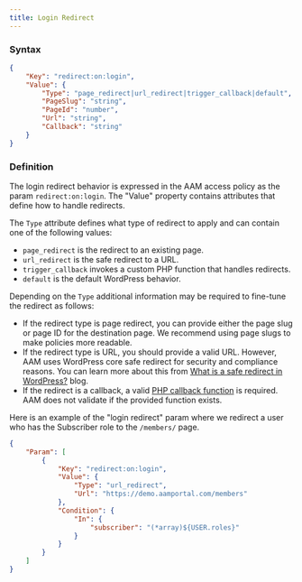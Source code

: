 ```yaml
---
title: Login Redirect
---
```


### Syntax

```json
{
    "Key": "redirect:on:login",
    "Value": {
        "Type": "page_redirect|url_redirect|trigger_callback|default",
        "PageSlug": "string",
        "PageId": "number",
        "Url": "string",
        "Callback": "string"
    }
}
```

### Definition

The login redirect behavior is expressed in the AAM access policy as the param `redirect:on:login`. The "Value" property contains attributes that define how to handle redirects.

The `Type` attribute defines what type of redirect to apply and can contain one of the following values:
- `page_redirect` is the redirect to an existing page.
- `url_redirect` is the safe redirect to a URL.
- `trigger_callback` invokes a custom PHP function that handles redirects.
- `default` is the default WordPress behavior.

Depending on the `Type` additional information may be required to fine-tune the redirect as follows:
- If the redirect type is page redirect, you can provide either the page slug or page ID for the destination page. We recommend using page slugs to make policies more readable.
- If the redirect type is URL, you should provide a valid URL. However,  AAM uses WordPress core safe redirect for security and compliance reasons. You can learn more about this from [What is a safe redirect in WordPress?](/blog/what-is-a-safe-redirect-in-wordpress) blog.
- If the redirect is a callback, a valid [PHP callback function](https://www.php.net/manual/en/language.types.callable.php) is required. AAM does not validate if the provided function exists.

Here is an example of the "login redirect" param where we redirect a user who has the Subscriber role to the `/members/` page.

```json
{
    "Param": [
        {
            "Key": "redirect:on:login",
            "Value": {
                "Type": "url_redirect",
                "Url": "https://demo.aamportal.com/members"
            },
            "Condition": {
                "In": {
                    "subscriber": "(*array)${USER.roles}"
                }
            }
        }
    ]
}
```
